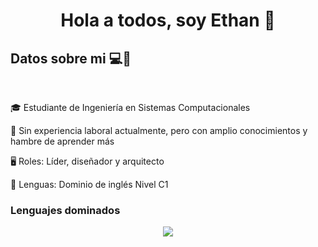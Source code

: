 <h1 align="center">Hola a todos, soy Ethan 👋</h1>
<h2>Datos sobre mi 💻🐲</h2>
<br>
<p align="left">
  🎓 Estudiante de Ingeniería en Sistemas Computacionales
  
  📝 Sin experiencia laboral actualmente, pero con amplio conocimientos y hambre de aprender más
  
  🖥️ Roles: Líder, diseñador y arquitecto

  💁 Lenguas: Dominio de inglés Nivel C1
  
</p>

<h3>Lenguajes dominados</h3>
<p align="center">
  <a href="https://skillicons.dev">
    <img src="https://skillicons.dev/icons?i=java,python,php,c,cpp,matlab,mysql,html,css,javascript,kali,vscode,windows&perline=6"/>
  </a>
</p>

